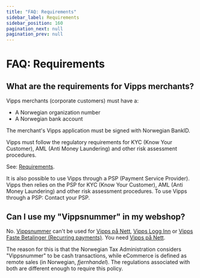 ```yaml
---
title: "FAQ: Requirements"
sidebar_label: Requirements
sidebar_position: 160
pagination_next: null
pagination_prev: null
---
```



# FAQ: Requirements



## What are the requirements for Vipps merchants?

Vipps merchants (corporate customers) must have a:

* A Norwegian organization number
* A Norwegian bank account

The merchant's Vipps application must be signed with Norwegian BankID.

Vipps must follow the regulatory requirements for KYC (Know Your Customer),
AML (Anti Money Laundering) and other risk assessment procedures.

See:
[Requirements](../apply_for_services.md#requirements).

It is also possible to use Vipps through a PSP (Payment Service Provider).
Vipps then relies on the PSP for KYC (Know Your Customer), AML (Anti Money Laundering)
and other risk assessment procedures.
To use Vipps through a PSP: Contact your PSP.

## Can I use my "Vippsnummer" in my webshop?

No.
[Vippsnummer](https://vipps.no/produkter-og-tjenester/bedrift/ta-betalt-i-butikk/ta-betalt-med-vipps/)
can't be used for
[Vipps på Nett](https://vipps.no/produkter-og-tjenester/bedrift/ta-betalt-paa-nett/ta-betalt-paa-nett/),
[Vipps Logg Inn](https://vipps.no/produkter-og-tjenester/bedrift/logg-inn-med-vipps/logg-inn-med-vipps/)
or
[Vipps Faste Betalinger (Recurring payments)](https://vipps.no/produkter-og-tjenester/bedrift/faste-betalinger/faste-betalinger/).
You need
[Vipps på Nett](https://www.vipps.no/produkter-og-tjenester/bedrift/ta-betalt-paa-nett/ta-betalt-paa-nett/).

The reason for this is that the Norwegian Tax Administration considers
"Vippsnummer" to be cash transactions,
while eCommerce is defined as remote sales (in Norwegian, *fjernhandel*). The regulations
associated with both are different enough to require this policy.
